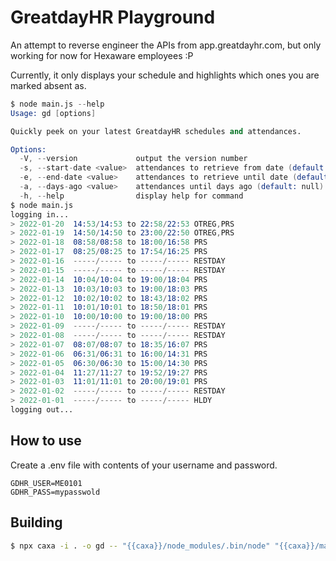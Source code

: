 # GreatdayHR Playground

An attempt to reverse engineer the APIs from app.greatdayhr.com, but only working for now for Hexaware employees :P

Currently, it only displays your schedule and highlights which ones you are marked absent as.

```s
$ node main.js --help
Usage: gd [options]

Quickly peek on your latest GreatdayHR schedules and attendances.

Options:
  -V, --version             output the version number
  -s, --start-date <value>  attendances to retrieve from date (default: null)
  -e, --end-date <value>    attendances to retrieve until date (default: null)
  -a, --days-ago <value>    attendances until days ago (default: null)
  -h, --help                display help for command
$ node main.js
logging in...
> 2022-01-20  14:53/14:53 to 22:58/22:53 OTREG,PRS
> 2022-01-19  14:50/14:50 to 23:00/22:50 OTREG,PRS
> 2022-01-18  08:58/08:58 to 18:00/16:58 PRS
> 2022-01-17  08:25/08:25 to 17:54/16:25 PRS
> 2022-01-16  -----/----- to -----/----- RESTDAY
> 2022-01-15  -----/----- to -----/----- RESTDAY
> 2022-01-14  10:04/10:04 to 19:00/18:04 PRS
> 2022-01-13  10:03/10:03 to 19:00/18:03 PRS
> 2022-01-12  10:02/10:02 to 18:43/18:02 PRS
> 2022-01-11  10:01/10:01 to 18:50/18:01 PRS
> 2022-01-10  10:00/10:00 to 19:00/18:00 PRS
> 2022-01-09  -----/----- to -----/----- RESTDAY
> 2022-01-08  -----/----- to -----/----- RESTDAY
> 2022-01-07  08:07/08:07 to 18:35/16:07 PRS
> 2022-01-06  06:31/06:31 to 16:00/14:31 PRS
> 2022-01-05  06:30/06:30 to 15:00/14:30 PRS
> 2022-01-04  11:27/11:27 to 19:52/19:27 PRS
> 2022-01-03  11:01/11:01 to 20:00/19:01 PRS
> 2022-01-02  -----/----- to -----/----- RESTDAY
> 2022-01-01  -----/----- to -----/----- HLDY
logging out...
```

## How to use

Create a .env file with contents of your username and password.

```env
GDHR_USER=ME0101
GDHR_PASS=mypasswold
```

## Building

```sh
$ npx caxa -i . -o gd -- "{{caxa}}/node_modules/.bin/node" "{{caxa}}/main.js"
```

